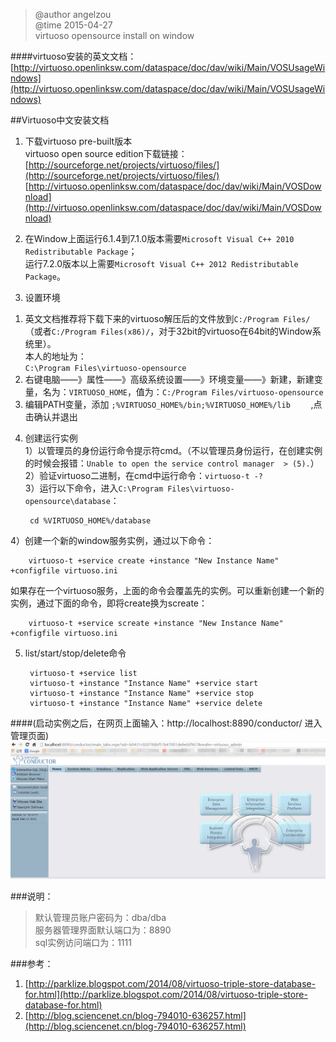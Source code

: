 >@author angelzou    
>@time 2015-04-27    
>virtuoso opensource install on window    

####virtuoso安装的英文文档：[http://virtuoso.openlinksw.com/dataspace/doc/dav/wiki/Main/VOSUsageWindows](http://virtuoso.openlinksw.com/dataspace/doc/dav/wiki/Main/VOSUsageWindows)    

##Virtuoso中文安装文档
1. 下载virtuoso pre-built版本   
virtuoso open source edition下载链接：       
[http://sourceforge.net/projects/virtuoso/files/](http://sourceforge.net/projects/virtuoso/files/)  
[http://virtuoso.openlinksw.com/dataspace/doc/dav/wiki/Main/VOSDownload](http://virtuoso.openlinksw.com/dataspace/doc/dav/wiki/Main/VOSDownload)

2. 在Window上面运行6.1.4到7.1.0版本需要`Microsoft Visual C++ 2010 Redistributable Package`；         
   运行7.2.0版本以上需要`Microsoft Visual C++ 2012 Redistributable Package`。          

3. 设置环境              
1) 英文文档推荐将下载下来的virtuoso解压后的文件放到`C:/Program Files/`（或者`C:/Program Files(x86)/`，对于32bit的virtuoso在64bit的Window系统里）。             
   本人的地址为：             
`C:\Program Files\virtuoso-opensource `         
2) 右键电脑——》属性——》高级系统设置——》环境变量——》新建，新建变量，名为：`VIRTUOSO_HOME`，值为：`C:/Program Files/virtuoso-opensource   `        
3) 编辑PATH变量，添加 `;%VIRTUOSO_HOME%/bin;%VIRTUOSO_HOME%/lib	` ,点击确认并退出               
4. 创建运行实例             
1）以管理员的身份运行命令提示符cmd。（不以管理员身份运行，在创建实例的时候会报错：`Unable to open the service control manager  > (5).`）              
2）验证virtuoso二进制，在cmd中运行命令：`virtuoso-t -?      `         
3）运行以下命令，进入`C:\Program Files\virtuoso-opensource\database`：       
         
		cd %VIRTUOSO_HOME%/database                  
4）创建一个新的window服务实例，通过以下命令：  
                  
		virtuoso-t +service create +instance "New Instance Name" +configfile virtuoso.ini               
如果存在一个virtuoso服务，上面的命令会覆盖先的实例。可以重新创建一个新的实例，通过下面的命令，即将create换为screate：   
         
		virtuoso-t +service screate +instance "New Instance Name" +configfile virtuoso.ini               
5. list/start/stop/delete命令  
             
		virtuoso-t +service list                  
		virtuoso-t +instance "Instance Name" +service start                
		virtuoso-t +instance "Instance Name" +service stop                
		virtuoso-t +instance "Instance Name" +service delete             

####(启动实例之后，在网页上面输入：http://localhost:8890/conductor/  进入管理页面)                
![virtuoso admin page img](img/virtuoso-main.jpg)    


###说明：             
>默认管理员账户密码为：dba/dba                 
>服务器管理界面默认端口为：8890                   
>sql实例访问端口为：1111                


###参考：             
1. [http://parklize.blogspot.com/2014/08/virtuoso-triple-store-database-for.html](http://parklize.blogspot.com/2014/08/virtuoso-triple-store-database-for.html)                     
2. [http://blog.sciencenet.cn/blog-794010-636257.html](http://blog.sciencenet.cn/blog-794010-636257.html)                
